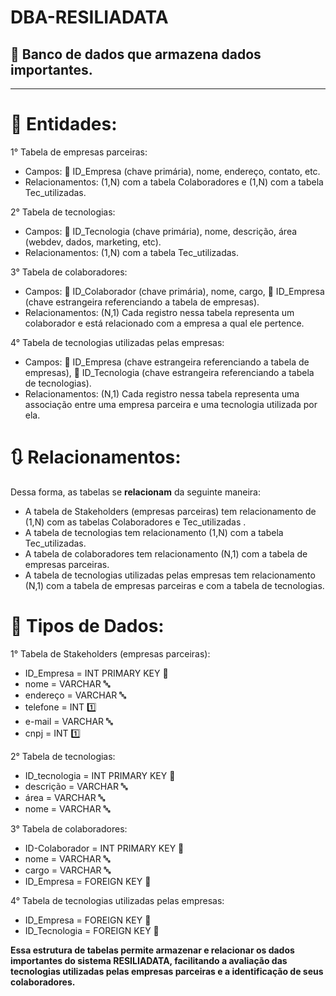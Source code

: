 # DBA-RESILIADATA
## 🏦 Banco de dados que armazena dados importantes.

---

# 📅 Entidades:

1° Tabela de empresas parceiras:

* Campos: 🔑 ID_Empresa (chave primária), nome, endereço, contato, etc.
* Relacionamentos: (1,N) com a tabela Colaboradores e (1,N) com a tabela Tec_utilizadas.

2° Tabela de tecnologias:

* Campos: 🔑 ID_Tecnologia (chave primária), nome, descrição, área (webdev, dados, marketing, etc).
* Relacionamentos: (1,N) com a tabela Tec_utilizadas. 

3° Tabela de colaboradores:

* Campos: 🔑 ID_Colaborador (chave primária), nome, cargo, 🔐 ID_Empresa (chave estrangeira referenciando a tabela de empresas).
* Relacionamentos: (N,1) Cada registro nessa tabela representa um colaborador e está relacionado com a empresa a qual ele pertence.

4° Tabela de tecnologias utilizadas pelas empresas:

* Campos: 🔐 ID_Empresa (chave estrangeira referenciando a tabela de empresas), 🔐 ID_Tecnologia (chave estrangeira referenciando a tabela de tecnologias).
* Relacionamentos: (N,1) Cada registro nessa tabela representa uma associação entre uma empresa parceira e uma tecnologia utilizada por ela.


# 🔃 Relacionamentos:

Dessa forma, as tabelas se **relacionam** da seguinte maneira:

* A tabela de Stakeholders (empresas parceiras) tem relacionamento de (1,N) com as tabelas Colaboradores e Tec_utilizadas .
* A tabela de tecnologias tem relacionamento (1,N) com a tabela Tec_utilizadas.
* A tabela de colaboradores tem relacionamento (N,1) com a tabela de empresas parceiras.
* A tabela de tecnologias utilizadas pelas empresas tem relacionamento (N,1) com a tabela de empresas parceiras e com a tabela de tecnologias.

# 📑 Tipos de Dados:

1° Tabela de Stakeholders (empresas parceiras):

* ID_Empresa = INT PRIMARY KEY 🔑
* nome = VARCHAR 🔤
* endereço = VARCHAR 🔤
* telefone = INT 1️⃣
* e-mail = VARCHAR 🔤
* cnpj = INT 1️⃣

2° Tabela de tecnologias:

* ID_tecnologia = INT PRIMARY KEY 🔑
* descrição = VARCHAR 🔤
* área = VARCHAR 🔤
* nome = VARCHAR 🔤

3° Tabela de colaboradores:

* ID-Colaborador = INT PRIMARY KEY 🔑
* nome = VARCHAR 🔤
* cargo = VARCHAR 🔤
* ID_Empresa = FOREIGN KEY 🔐

4° Tabela de tecnologias utilizadas pelas empresas:

* ID_Empresa = FOREIGN KEY 🔐
* ID_Tecnologia =  FOREIGN KEY 🔐



**Essa estrutura de tabelas permite armazenar e relacionar os dados importantes do sistema RESILIADATA, facilitando a avaliação das tecnologias utilizadas pelas empresas parceiras e a identificação de seus colaboradores.**

